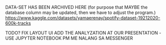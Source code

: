 DATA-SET HAS BEEN ARCHIVED HERE (for purpose that MAYBE the database column may be updated, then we have to adjust the program.)
https://www.kaggle.com/datasets/yamaerenay/spotify-dataset-19212020-600k-tracks


TODO?
FIX LAYOUT UI
ADD THE ANALYZATION AT OUR PRESENTATION -USE JUPYTER NOTEBOOK
PM ME NALANG SA MESSENGER
